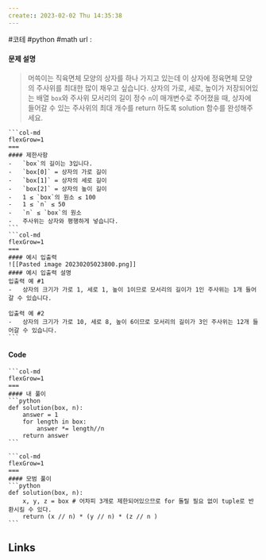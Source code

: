 ```yaml
---
create:: 2023-02-02 Thu 14:35:38
---
```

#코테  #python #math
url : 
#### 문제 설명
>머쓱이는 직육면체 모양의 상자를 하나 가지고 있는데 이 상자에 정육면체 모양의 주사위를 최대한 많이 채우고 싶습니다. 상자의 가로, 세로, 높이가 저장되어있는 배열 `box`와 주사위 모서리의 길이 정수 `n`이 매개변수로 주어졌을 때, 상자에 들어갈 수 있는 주사위의 최대 개수를 return 하도록 solution 함수를 완성해주세요.

````col
```col-md
flexGrow=1
===
#### 제한사항
-   `box`의 길이는 3입니다.
-   `box[0]` = 상자의 가로 길이
-   `box[1]` = 상자의 세로 길이
-   `box[2]` = 상자의 높이 길이
-   1 ≤ `box`의 원소 ≤ 100
-   1 ≤ `n` ≤ 50
-   `n` ≤ `box`의 원소
-   주사위는 상자와 평행하게 넣습니다.
```
```col-md
flexGrow=1
===
#### 예시 입출력
![[Pasted image 20230205023800.png]]
#### 예시 입출력 설명
입출력 예 #1
-   상자의 크기가 가로 1, 세로 1, 높이 1이므로 모서리의 길이가 1인 주사위는 1개 들어갈 수 있습니다.

입출력 예 #2
-   상자의 크기가 가로 10, 세로 8, 높이 6이므로 모서리의 길이가 3인 주사위는 12개 들어갈 수 있습니다.
```
````

#### Code

````col
```col-md
flexGrow=1
===
#### 내 풀이
```python
def solution(box, n):
    answer = 1
    for length in box:
        answer *= length//n
    return answer
```

```col-md
flexGrow=1
===
#### 모범 풀이
```python
def solution(box, n):
    x, y, z = box # 어차피 3개로 제한되어있으므로 for 돌릴 필요 없이 tuple로 반환시킬 수 있다.
    return (x // n) * (y // n) * (z // n )
```
````



## Links
